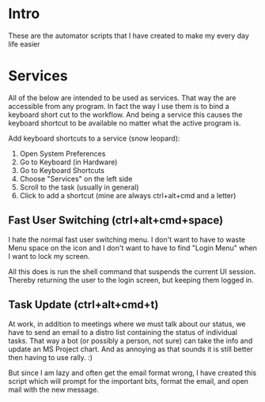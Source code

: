 Intro
=====
These are the automator scripts that I have created to make my every day life easier

Services
========
All of the below are intended to be used as services.  That way the are accessible from any program.  In fact the way I use them is to bind a keyboard short cut to the workflow.  And being a service this causes the keyboard shortcut to be available no matter what the active program is.

Add keyboard shortcuts to a service (snow leopard):

1. Open System Preferences
1. Go to Keyboard (in Hardware)
1. Go to Keyboard Shortcuts
1. Choose "Services" on the left side
1. Scroll to the task (usually in general)
1. Click to add a shortcut (mine are always ctrl+alt+cmd and a letter)

Fast User Switching (ctrl+alt+cmd+space)
-------------------
I hate the normal fast user switching menu.  I don't want to have to waste Menu space on the icon and I don't want to have to find "Login Menu" when I want to lock my screen.

All this does is run the shell command that suspends the current UI session.  Thereby returning the user to the login screen, but keeping them logged in.

Task Update (ctrl+alt+cmd+t)
----------------------------
At work, in addition to meetings where we must talk about our status, we have to send an email to a distro list containing the status of individual tasks.  That way a bot (or possibly a person, not sure) can take the info and update an MS Project chart.  And as annoying as that sounds it is still better then having to use rally. :)

But since I am lazy and often get the email format wrong, I have created this script which will prompt for the important bits, format the email, and open mail with the new message.